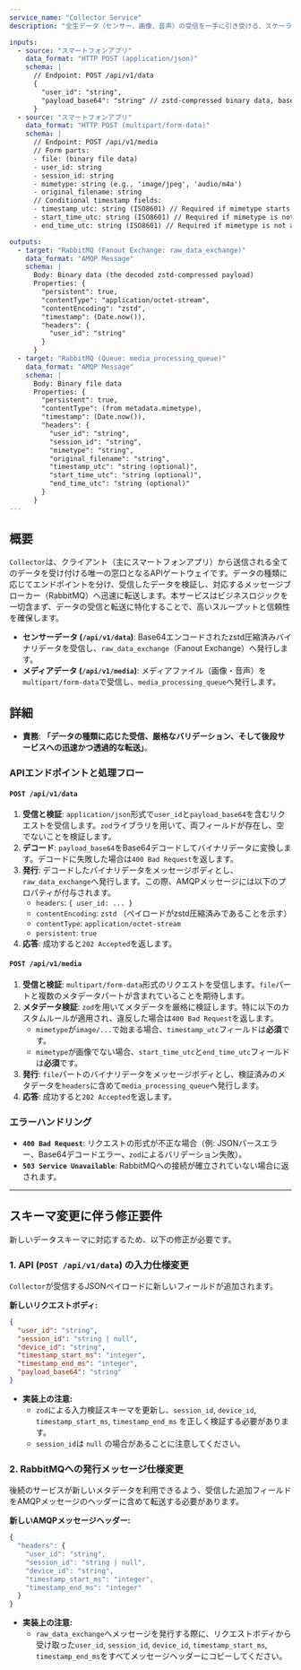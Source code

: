```yaml
---
service_name: "Collector Service"
description: "全生データ（センサー、画像、音声）の受信を一手に引き受ける、スケーラブルなAPIゲートウェイ。"

inputs:
  - source: "スマートフォンアプリ"
    data_format: "HTTP POST (application/json)"
    schema: |
      // Endpoint: POST /api/v1/data
      {
        "user_id": "string",
        "payload_base64": "string" // zstd-compressed binary data, base64-encoded
      }
  - source: "スマートフォンアプリ"
    data_format: "HTTP POST (multipart/form-data)"
    schema: |
      // Endpoint: POST /api/v1/media
      // Form parts:
      - file: (binary file data)
      - user_id: string
      - session_id: string
      - mimetype: string (e.g., 'image/jpeg', 'audio/m4a')
      - original_filename: string
      // Conditional timestamp fields:
      - timestamp_utc: string (ISO8601) // Required if mimetype starts with 'image/'
      - start_time_utc: string (ISO8601) // Required if mimetype is not an image
      - end_time_utc: string (ISO8601) // Required if mimetype is not an image

outputs:
  - target: "RabbitMQ (Fanout Exchange: raw_data_exchange)"
    data_format: "AMQP Message"
    schema: |
      Body: Binary data (the decoded zstd-compressed payload)
      Properties: {
        "persistent": true,
        "contentType": "application/octet-stream",
        "contentEncoding": "zstd",
        "timestamp": (Date.now()),
        "headers": {
          "user_id": "string"
        }
      }
  - target: "RabbitMQ (Queue: media_processing_queue)"
    data_format: "AMQP Message"
    schema: |
      Body: Binary file data
      Properties: {
        "persistent": true,
        "contentType": (from metadata.mimetype),
        "timestamp": (Date.now()),
        "headers": {
          "user_id": "string",
          "session_id": "string",
          "mimetype": "string",
          "original_filename": "string",
          "timestamp_utc": "string (optional)",
          "start_time_utc": "string (optional)",
          "end_time_utc": "string (optional)"
        }
      }
---
```


## 概要

`Collector`は、クライアント（主にスマートフォンアプリ）から送信される全てのデータを受け付ける唯一の窓口となるAPIゲートウェイです。データの種類に応じてエンドポイントを分け、受信したデータを検証し、対応するメッセージブローカー（RabbitMQ）へ迅速に転送します。本サービスはビジネスロジックを一切含まず、データの受信と転送に特化することで、高いスループットと信頼性を確保します。

-   **センサーデータ (`/api/v1/data`)**: Base64エンコードされたzstd圧縮済みバイナリデータを受信し、`raw_data_exchange`（Fanout Exchange）へ発行します。
-   **メディアデータ (`/api/v1/media`)**: メディアファイル（画像・音声）を`multipart/form-data`で受信し、`media_processing_queue`へ発行します。

## 詳細

-   **責務**: **「データの種類に応じた受信、厳格なバリデーション、そして後段サービスへの迅速かつ透過的な転送」**。

### APIエンドポイントと処理フロー

#### `POST /api/v1/data`

1.  **受信と検証**: `application/json`形式で`user_id`と`payload_base64`を含むリクエストを受信します。`zod`ライブラリを用いて、両フィールドが存在し、空でないことを検証します。
2.  **デコード**: `payload_base64`をBase64デコードしてバイナリデータに変換します。デコードに失敗した場合は`400 Bad Request`を返します。
3.  **発行**: デコードしたバイナリデータをメッセージボディとし、`raw_data_exchange`へ発行します。この際、AMQPメッセージには以下のプロパティが付与されます。
    -   `headers`: `{ user_id: ... }`
    -   `contentEncoding`: `zstd` （ペイロードがzstd圧縮済みであることを示す）
    -   `contentType`: `application/octet-stream`
    -   `persistent`: `true`
4.  **応答**: 成功すると`202 Accepted`を返します。

#### `POST /api/v1/media`

1.  **受信と検証**: `multipart/form-data`形式のリクエストを受信します。`file`パートと複数のメタデータパートが含まれていることを期待します。
2.  **メタデータ検証**: `zod`を用いてメタデータを厳格に検証します。特に以下のカスタムルールが適用され、違反した場合は`400 Bad Request`を返します。
    -   `mimetype`が`image/...`で始まる場合、`timestamp_utc`フィールドは**必須**です。
    -   `mimetype`が画像でない場合、`start_time_utc`と`end_time_utc`フィールドは**必須**です。
3.  **発行**: `file`パートのバイナリデータをメッセージボディとし、検証済みのメタデータを`headers`に含めて`media_processing_queue`へ発行します。
4.  **応答**: 成功すると`202 Accepted`を返します。

### エラーハンドリング

-   **`400 Bad Request`**: リクエストの形式が不正な場合（例: JSONパースエラー、Base64デコードエラー、`zod`によるバリデーション失敗）。
-   **`503 Service Unavailable`**: RabbitMQへの接続が確立されていない場合に返されます。

---

## スキーマ変更に伴う修正要件

新しいデータスキーマに対応するため、以下の修正が必要です。

### 1. API (`POST /api/v1/data`) の入力仕様変更

`Collector`が受信するJSONペイロードに新しいフィールドが追加されます。

**新しいリクエストボディ:**
```json
{
  "user_id": "string",
  "session_id": "string | null",
  "device_id": "string",
  "timestamp_start_ms": "integer",
  "timestamp_end_ms": "integer",
  "payload_base64": "string"
}
```

- **実装上の注意:**
  - `zod`による入力検証スキーマを更新し、`session_id`, `device_id`, `timestamp_start_ms`, `timestamp_end_ms` を正しく検証する必要があります。
  - `session_id`は `null` の場合があることに注意してください。

### 2. RabbitMQへの発行メッセージ仕様変更

後続のサービスが新しいメタデータを利用できるよう、受信した追加フィールドをAMQPメッセージのヘッダーに含めて転送する必要があります。

**新しいAMQPメッセージヘッダー:**
```javascript
{
  "headers": {
    "user_id": "string",
    "session_id": "string | null",
    "device_id": "string",
    "timestamp_start_ms": "integer",
    "timestamp_end_ms": "integer"
  }
}
```

- **実装上の注意:**
  - `raw_data_exchange`へメッセージを発行する際に、リクエストボディから受け取った`user_id`, `session_id`, `device_id`, `timestamp_start_ms`, `timestamp_end_ms`をすべてメッセージヘッダーにコピーしてください。